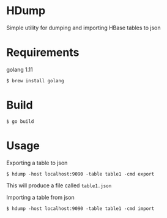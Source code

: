 # HDump
Simple utility for dumping and importing HBase tables to json

# Requirements
golang 1.11

```
$ brew install golang
```
# Build
```
$ go build
```

# Usage
Exporting a table to json
```
$ hdump -host localhost:9090 -table table1 -cmd export
```
This will produce a file called `table1.json`

Importing a table from json
```
$ hdump -host localhost:9090 -table table1 -cmd import
```